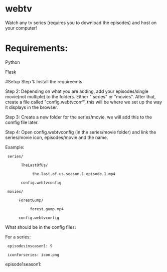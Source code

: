 # webtv
Watch any tv series (requires you to download the episodes) and host on your computer!

# Requirements:

Python

Flask

#Setup
Step 1: Install the requireemts

Step 2: Depending on what you are adding, add your episodes/single movie(not multiple) to the folders. Either " series" or "movies". After that,  create a file called "config.webtvconf", this will be where we set up the way it displays in the browser.

Step 3: Create a new folder for the series/movie, we will add this to the comfig file later.

Step 4: Open config.webtvconfig (in the series/movie folder) and link the series/movie icon, episodes/movie and the name.

Example:

     series/

           TheLastOfUs/
      
                the.last.of.us.season.1.episode.1.mp4
           
           config.webtvconfig

     movies/

          ForestGump/
     
               forest.gump.mp4
               
          config.webtvconfig

What should be in the config files:


For a series:

     episodesinseason1: 9

     iconforseries: icon.png

episode1season1:

